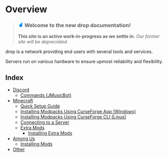 # Overview

> ### <img src="https://raw.githubusercontent.com/drop8k/docs/main/assets/logo.png" width="16"> **Welcome to the new drop documentation!** 
> **This site is an active work-in-progress as we settle in.** *Our former site will be depreciated.*

drop is a network providing end users with several tools and services.

Servers run on various hardware to ensure upmost reliability and flexibility.

## Index

- [Discord](https://drop8k.github.io/docs/discord/main.html)
   - [Commands (JMusicBot)](https://drop8k.github.io/docs/discord/commands/jmusicbot.html)
- [Minecraft](https://drop8k.github.io/docs/minecraft/main.html)
   - [Quick Setup Guide](https://drop8k.github.io/docs/minecraft/quicksetup.html)
   - [Installing Modpacks Using CurseForge App (Windows)](https://drop8k.github.io/docs/minecraft/installation/windows.html)
   - [Installing Modpacks Using CurseForge CLI (Linux)](https://drop8k.github.io/docs/minecraft/installation/linux.html)
   - [Connecting to a Server](https://drop8k.github.io/docs/minecraft/connect.html)
   - [Extra Mods](https://drop8k.github.io/docs/minecraft/extras.html)
      - [Installing Extra Mods](https://drop8k.github.io/docs/minecraft/extras-install.html)
- [Among Us](https://drop8k.github.io/docs/amongus/main.html)
   - [Installing Mods](https://drop8k.github.io/docs/amongus/installation1.html)
- [Other](https://drop8k.github.io/docs/misc/main.html)
